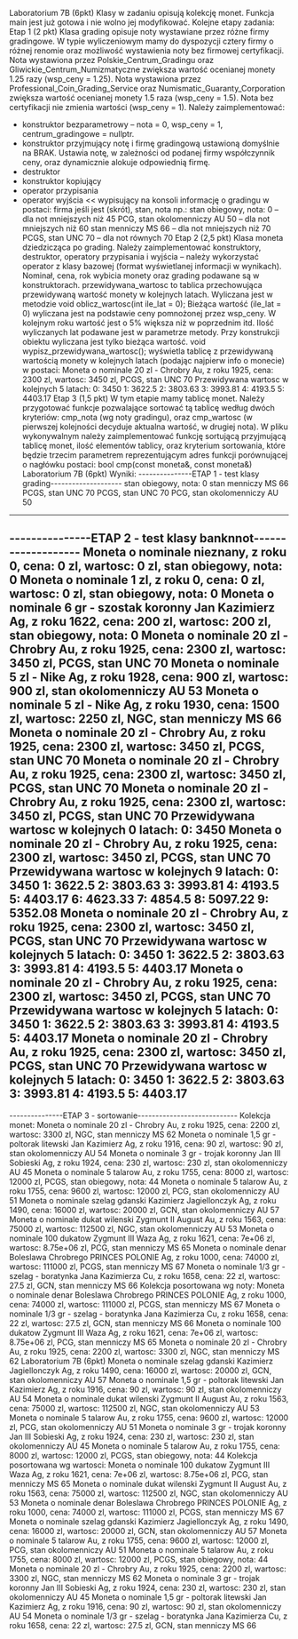 Laboratorium 7B (6pkt)
Klasy w zadaniu opisują kolekcję monet. Funkcja main jest już gotowa i nie wolno jej modyfikować.
Kolejne etapy zadania:
Etap 1 (2 pkt)
Klasa grading opisuje noty wystawiane przez różne firmy gradingowe. W typie wyliczeniowym mamy do dyspozycji cztery firmy o różnej renomie oraz możliwość wystawienia noty bez firmowej certyfikacji. Nota wystawiona przez Polskie_Centrum_Gradingu oraz Gliwickie_Centrum_Numizmatyczne zwiększa wartość ocenianej monety 1.25 razy (wsp_ceny = 1.25). Nota wystawiona przez Professional_Coin_Grading_Service oraz Numismatic_Guaranty_Corporation zwiększa wartość ocenianej monety 1.5 raza (wsp_ceny = 1.5). Nota bez certyfikacji nie zmienia wartości (wsp_ceny = 1).
Należy zaimplementować:
- konstruktor bezparametrowy – nota = 0, wsp_ceny = 1, centrum_gradingowe = nullptr.
- konstruktor przyjmujący notę i firmę gradingową ustawioną domyślnie na BRAK. Ustawia notę, w zależności od podanej firmy współczynnik ceny, oraz dynamicznie alokuje odpowiednią firmę.
- destruktor
- konstruktor kopiujący
- operator przypisania
- operator wyjścia << wypisujący na konsoli informację o gradingu w postaci: firma jeśli jest (skrót), stan, nota np.:
stan obiegowy, nota: 0 – dla not mniejszych niż 45
PCG, stan okolomenniczy AU 50 – dla not mniejszych niż 60
stan menniczy MS 66 – dla not mniejszych niż 70
PCGS, stan UNC 70 – dla not równych 70
Etap 2 (2,5 pkt)
Klasa moneta dziedzicząca po grading. Należy zaimplementować konstruktory, destruktor, operatory przypisania i wyjścia – należy wykorzystać operator z klasy bazowej (format wyświetlanej informacji w wynikach).
Nominał, cena, rok wybicia monety oraz grading podawane są w konstruktorach.
przewidywana_wartosc to tablica przechowująca przewidywaną wartość monety w kolejnych latach. Wyliczana jest w metodzie void oblicz_wartosc(int ile_lat = 0); Bieżąca wartość (ile_lat = 0) wyliczana jest na podstawie ceny pomnożonej przez wsp_ceny. W kolejnym roku wartość jest o 5% większa niż w poprzednim itd. Ilość wyliczanych lat podawane jest w parametrze metody. Przy konstrukcji obiektu wyliczana jest tylko bieżąca wartość. void wypisz_przewidywana_wartosc(); wyświetla tablicę z przewidywaną wartością monety w kolejnych latach (podając najpierw info o monecie) w postaci:
Moneta o nominale 20 zl - Chrobry Au, z roku 1925, cena: 2300 zl, wartosc: 3450 zl, PCGS, stan UNC 70
Przewidywana wartosc w kolejnych 5 latach:
0: 3450
1: 3622.5
2: 3803.63
3: 3993.81
4: 4193.5
5: 4403.17
Etap 3 (1,5 pkt)
W tym etapie mamy tablicę monet. Należy przygotować funkcje pozwalające sortować tą tablicę według dwóch kryteriów: cmp_nota (wg noty gradingu), oraz cmp_wartosc (w pierwszej kolejności decyduje aktualna wartość, w drugiej nota).
W pliku wykonywalnym należy zaimplementować funkcję sortującą przyjmującą tablicę monet, ilość elementów tablicy, oraz kryterium sortowania, które będzie trzecim parametrem reprezentującym adres funkcji porównującej o nagłówku postaci: bool cmp(const moneta&, const moneta&)
Laboratorium 7B (6pkt)
Wyniki:
---------------ETAP 1 - test klasy grading--------------------
stan obiegowy, nota: 0
stan menniczy MS 66
PCGS, stan UNC 70
PCGS, stan UNC 70
PCG, stan okolomenniczy AU 50
--------------------------------------------------------------
---------------ETAP 2 - test klasy banknnot-------------------
Moneta o nominale nieznany, z roku 0, cena: 0 zl, wartosc: 0 zl, stan obiegowy, nota: 0
Moneta o nominale 1 zl, z roku 0, cena: 0 zl, wartosc: 0 zl, stan obiegowy, nota: 0
Moneta o nominale 6 gr - szostak koronny Jan Kazimierz Ag, z roku 1622, cena: 200 zl, wartosc: 200 zl, stan obiegowy, nota: 0
Moneta o nominale 20 zl - Chrobry Au, z roku 1925, cena: 2300 zl, wartosc: 3450 zl, PCGS, stan UNC 70
Moneta o nominale 5 zl - Nike Ag, z roku 1928, cena: 900 zl, wartosc: 900 zl, stan okolomenniczy AU 53
Moneta o nominale 5 zl - Nike Ag, z roku 1930, cena: 1500 zl, wartosc: 2250 zl, NGC, stan menniczy MS 66
Moneta o nominale 20 zl - Chrobry Au, z roku 1925, cena: 2300 zl, wartosc: 3450 zl, PCGS, stan UNC 70
Moneta o nominale 20 zl - Chrobry Au, z roku 1925, cena: 2300 zl, wartosc: 3450 zl, PCGS, stan UNC 70
Moneta o nominale 20 zl - Chrobry Au, z roku 1925, cena: 2300 zl, wartosc: 3450 zl, PCGS, stan UNC 70
Przewidywana wartosc w kolejnych 0 latach:
0: 3450
Moneta o nominale 20 zl - Chrobry Au, z roku 1925, cena: 2300 zl, wartosc: 3450 zl, PCGS, stan UNC 70
Przewidywana wartosc w kolejnych 9 latach:
0: 3450
1: 3622.5
2: 3803.63
3: 3993.81
4: 4193.5
5: 4403.17
6: 4623.33
7: 4854.5
8: 5097.22
9: 5352.08
Moneta o nominale 20 zl - Chrobry Au, z roku 1925, cena: 2300 zl, wartosc: 3450 zl, PCGS, stan UNC 70
Przewidywana wartosc w kolejnych 5 latach:
0: 3450
1: 3622.5
2: 3803.63
3: 3993.81
4: 4193.5
5: 4403.17
Moneta o nominale 20 zl - Chrobry Au, z roku 1925, cena: 2300 zl, wartosc: 3450 zl, PCGS, stan UNC 70
Przewidywana wartosc w kolejnych 5 latach:
0: 3450
1: 3622.5
2: 3803.63
3: 3993.81
4: 4193.5
5: 4403.17
Moneta o nominale 20 zl - Chrobry Au, z roku 1925, cena: 2300 zl, wartosc: 3450 zl, PCGS, stan UNC 70
Przewidywana wartosc w kolejnych 5 latach:
0: 3450
1: 3622.5
2: 3803.63
3: 3993.81
4: 4193.5
5: 4403.17
--------------------------------------------------------------
---------------ETAP 3 - sortowanie----------------------------
Kolekcja monet:
Moneta o nominale 20 zl - Chrobry Au, z roku 1925, cena: 2200 zl, wartosc: 3300 zl, NGC, stan menniczy MS 62
Moneta o nominale 1,5 gr - poltorak litewski Jan Kazimierz Ag, z roku 1916, cena: 90 zl, wartosc: 90 zl, stan okolomenniczy AU 54
Moneta o nominale 3 gr - trojak koronny Jan III Sobieski Ag, z roku 1924, cena: 230 zl, wartosc: 230 zl, stan okolomenniczy AU 45
Moneta o nominale 5 talarow Au, z roku 1755, cena: 8000 zl, wartosc: 12000 zl, PCGS, stan obiegowy, nota: 44
Moneta o nominale 5 talarow Au, z roku 1755, cena: 9600 zl, wartosc: 12000 zl, PCG, stan okolomenniczy AU 51
Moneta o nominale szelag gdanski Kazimierz Jagiellonczyk Ag, z roku 1490, cena: 16000 zl, wartosc: 20000 zl, GCN, stan okolomenniczy AU 57
Moneta o nominale dukat wilenski Zygmunt II August Au, z roku 1563, cena: 75000 zl, wartosc: 112500 zl, NGC, stan okolomenniczy AU 53
Moneta o nominale 100 dukatow Zygmunt III Waza Ag, z roku 1621, cena: 7e+06 zl, wartosc: 8.75e+06 zl, PCG, stan menniczy MS 65
Moneta o nominale denar Boleslawa Chrobrego PRINCES POLONIE Ag, z roku 1000, cena: 74000 zl, wartosc: 111000 zl, PCGS, stan menniczy MS 67
Moneta o nominale 1/3 gr - szelag - boratynka Jana Kazimierza Cu, z roku 1658, cena: 22 zl, wartosc: 27.5 zl, GCN, stan menniczy MS 66
Kolekcja posortowana wg noty:
Moneta o nominale denar Boleslawa Chrobrego PRINCES POLONIE Ag, z roku 1000, cena: 74000 zl, wartosc: 111000 zl, PCGS, stan menniczy MS 67
Moneta o nominale 1/3 gr - szelag - boratynka Jana Kazimierza Cu, z roku 1658, cena: 22 zl, wartosc: 27.5 zl, GCN, stan menniczy MS 66
Moneta o nominale 100 dukatow Zygmunt III Waza Ag, z roku 1621, cena: 7e+06 zl, wartosc: 8.75e+06 zl, PCG, stan menniczy MS 65
Moneta o nominale 20 zl - Chrobry Au, z roku 1925, cena: 2200 zl, wartosc: 3300 zl, NGC, stan menniczy MS 62
Laboratorium 7B (6pkt)
Moneta o nominale szelag gdanski Kazimierz Jagiellonczyk Ag, z roku 1490, cena: 16000 zl, wartosc: 20000 zl, GCN, stan okolomenniczy AU 57
Moneta o nominale 1,5 gr - poltorak litewski Jan Kazimierz Ag, z roku 1916, cena: 90 zl, wartosc: 90 zl, stan okolomenniczy AU 54
Moneta o nominale dukat wilenski Zygmunt II August Au, z roku 1563, cena: 75000 zl, wartosc: 112500 zl, NGC, stan okolomenniczy AU 53
Moneta o nominale 5 talarow Au, z roku 1755, cena: 9600 zl, wartosc: 12000 zl, PCG, stan okolomenniczy AU 51
Moneta o nominale 3 gr - trojak koronny Jan III Sobieski Ag, z roku 1924, cena: 230 zl, wartosc: 230 zl, stan okolomenniczy AU 45
Moneta o nominale 5 talarow Au, z roku 1755, cena: 8000 zl, wartosc: 12000 zl, PCGS, stan obiegowy, nota: 44
Kolekcja posortowana wg wartosci:
Moneta o nominale 100 dukatow Zygmunt III Waza Ag, z roku 1621, cena: 7e+06 zl, wartosc: 8.75e+06 zl, PCG, stan menniczy MS 65
Moneta o nominale dukat wilenski Zygmunt II August Au, z roku 1563, cena: 75000 zl, wartosc: 112500 zl, NGC, stan okolomenniczy AU 53
Moneta o nominale denar Boleslawa Chrobrego PRINCES POLONIE Ag, z roku 1000, cena: 74000 zl, wartosc: 111000 zl, PCGS, stan menniczy MS 67
Moneta o nominale szelag gdanski Kazimierz Jagiellonczyk Ag, z roku 1490, cena: 16000 zl, wartosc: 20000 zl, GCN, stan okolomenniczy AU 57
Moneta o nominale 5 talarow Au, z roku 1755, cena: 9600 zl, wartosc: 12000 zl, PCG, stan okolomenniczy AU 51
Moneta o nominale 5 talarow Au, z roku 1755, cena: 8000 zl, wartosc: 12000 zl, PCGS, stan obiegowy, nota: 44
Moneta o nominale 20 zl - Chrobry Au, z roku 1925, cena: 2200 zl, wartosc: 3300 zl, NGC, stan menniczy MS 62
Moneta o nominale 3 gr - trojak koronny Jan III Sobieski Ag, z roku 1924, cena: 230 zl, wartosc: 230 zl, stan okolomenniczy AU 45
Moneta o nominale 1,5 gr - poltorak litewski Jan Kazimierz Ag, z roku 1916, cena: 90 zl, wartosc: 90 zl, stan okolomenniczy AU 54
Moneta o nominale 1/3 gr - szelag - boratynka Jana Kazimierza Cu, z roku 1658, cena: 22 zl, wartosc: 27.5 zl, GCN, stan menniczy MS 66
